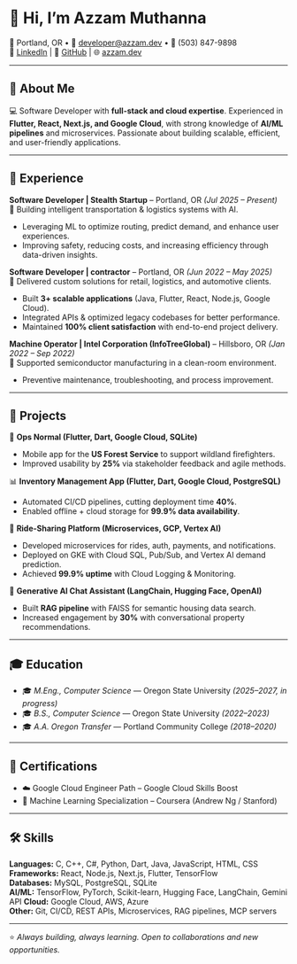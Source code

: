 # 👋 Hi, I’m Azzam Muthanna  

📍 Portland, OR • 📧 [developer@azzam.dev](mailto:developer@azzam.dev) • 📱 (503) 847-9898  
🔗 [LinkedIn](https://linkedin.com/in/azzam-muthanna) | 🐙 [GitHub](https://github.com/azzamhub) | 🌐 [azzam.dev](https://azzam.dev)  

---

## 🔹 About Me  
💻 Software Developer with **full-stack and cloud expertise**. Experienced in **Flutter, React, Next.js, and Google Cloud**, with strong knowledge of **AI/ML pipelines** and microservices. Passionate about building scalable, efficient, and user-friendly applications.  

---

## 💼 Experience  

**Software Developer | Stealth Startup** – Portland, OR *(Jul 2025 – Present)*  
🚀 Building intelligent transportation & logistics systems with AI.  
- Leveraging ML to optimize routing, predict demand, and enhance user experiences.  
- Improving safety, reducing costs, and increasing efficiency through data-driven insights.  

**Software Developer | contractor** – Portland, OR *(Jun 2022 – May 2025)*  
🤝 Delivered custom solutions for retail, logistics, and automotive clients.  
- Built **3+ scalable applications** (Java, Flutter, React, Node.js, Google Cloud).  
- Integrated APIs & optimized legacy codebases for better performance.  
- Maintained **100% client satisfaction** with end-to-end project delivery.  

**Machine Operator | Intel Corporation (InfoTreeGlobal)** – Hillsboro, OR *(Jan 2022 – Sep 2022)*  
🔧 Supported semiconductor manufacturing in a clean-room environment.  
- Preventive maintenance, troubleshooting, and process improvement.  

---

## 🚀 Projects  

📱 **Ops Normal (Flutter, Dart, Google Cloud, SQLite)**  
- Mobile app for the **US Forest Service** to support wildland firefighters.  
- Improved usability by **25%** via stakeholder feedback and agile methods.  

📊 **Inventory Management App (Flutter, Dart, Google Cloud, PostgreSQL)**  
- Automated CI/CD pipelines, cutting deployment time **40%**.  
- Enabled offline + cloud storage for **99.9% data availability**.  

🚖 **Ride-Sharing Platform (Microservices, GCP, Vertex AI)**  
- Developed microservices for rides, auth, payments, and notifications.  
- Deployed on GKE with Cloud SQL, Pub/Sub, and Vertex AI demand prediction.  
- Achieved **99.9% uptime** with Cloud Logging & Monitoring.  

🤖 **Generative AI Chat Assistant (LangChain, Hugging Face, OpenAI)**  
- Built **RAG pipeline** with FAISS for semantic housing data search.  
- Increased engagement by **30%** with conversational property recommendations.  

---

## 🎓 Education  

- 🎓 *M.Eng., Computer Science* — Oregon State University *(2025–2027, in progress)*  
- 🎓 *B.S., Computer Science* — Oregon State University *(2022–2023)*  
- 🎓 *A.A. Oregon Transfer* — Portland Community College *(2018–2020)*  

---

## 📜 Certifications  
- ☁️ Google Cloud Engineer Path – Google Cloud Skills Boost  
- 🤖 Machine Learning Specialization – Coursera (Andrew Ng / Stanford)  

---

## 🛠️ Skills  

**Languages:** C, C++, C#, Python, Dart, Java, JavaScript, HTML, CSS  
**Frameworks:** React, Node.js, Next.js, Flutter, TensorFlow  
**Databases:** MySQL, PostgreSQL, SQLite  
**AI/ML:** TensorFlow, PyTorch, Scikit-learn, Hugging Face, LangChain, Gemini API
**Cloud:** Google Cloud, AWS, Azure  
**Other:** Git, CI/CD, REST APIs, Microservices, RAG pipelines, MCP servers  

---

⭐️ *Always building, always learning. Open to collaborations and new opportunities.*  
